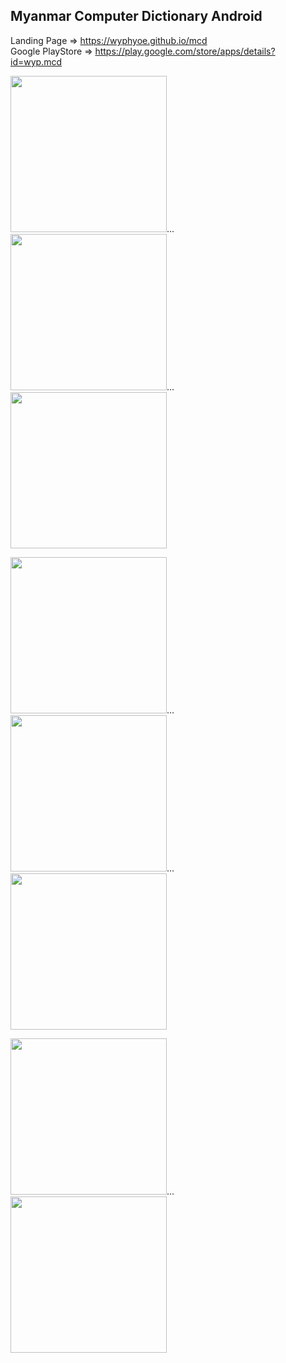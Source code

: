 Myanmar Computer Dictionary Android
---
Landing Page => https://wyphyoe.github.io/mcd</br>
Google PlayStore => https://play.google.com/store/apps/details?id=wyp.mcd

<p>
  <img src="https://github.com/wyphyoe/mcd-android/blob/master/assets/view1.png" width="250">...
  <img src="https://github.com/wyphyoe/mcd-android/blob/master/assets/view2.png" width="250">...
  <img src="https://github.com/wyphyoe/mcd-android/blob/master/assets/view3.png" width="250">
</p>
<p>
  <img src="https://github.com/wyphyoe/mcd-android/blob/master/assets/view4.png" width="250">...
  <img src="https://github.com/wyphyoe/mcd-android/blob/master/assets/view5.png" width="250">...
  <img src="https://github.com/wyphyoe/mcd-android/blob/master/assets/view6.png" width="250">
</p>
<p>
  <img src="https://github.com/wyphyoe/mcd-android/blob/master/assets/view7.png" width="250">...
  <img src="https://github.com/wyphyoe/mcd-android/blob/master/assets/view8.png" width="250">
</p>
